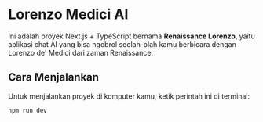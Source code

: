 # Lorenzo Medici AI

Ini adalah proyek Next.js + TypeScript bernama **Renaissance Lorenzo**, yaitu aplikasi chat AI yang bisa ngobrol seolah-olah kamu berbicara dengan Lorenzo de' Medici dari zaman Renaissance.

## Cara Menjalankan

Untuk menjalankan proyek di komputer kamu, ketik perintah ini di terminal:

```bash
npm run dev

